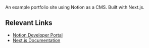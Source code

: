 An example portfolio site using Notion as a CMS. Built with Next.js.

## Relevant Links

- [Notion Developer Portal](https://developers.notion.com/)
- [Next.js Documentation](https://nextjs.org/docs)

